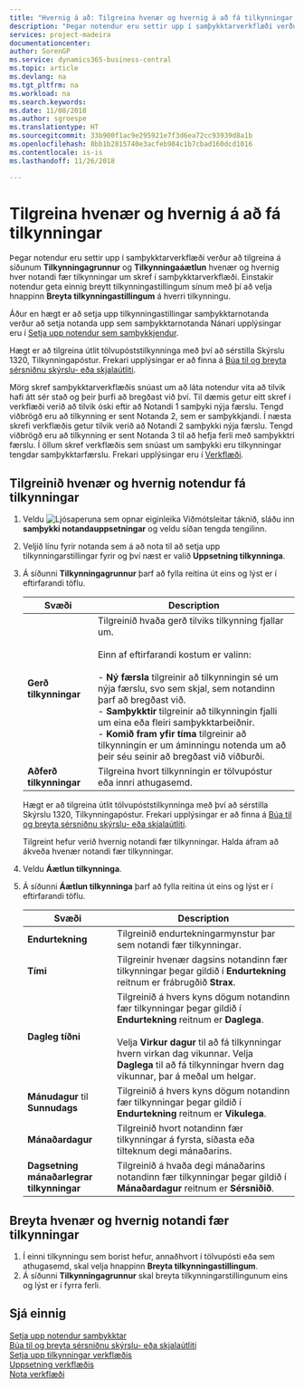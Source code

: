 ```yaml
---
title: "Hvernig á að: Tilgreina hvenær og hvernig á að fá tilkynningar | Microsoft Docs"
description: "Þegar notendur eru settir upp í samþykktarverkflæði verður að tilgreina á síðunum Tilkynningagrunnur og Tilkynningaáætlun hvenær og hvernig hver notandi fær tilkynningar um skref í samþykktarverkflæði. Einstakir notendur geta einnig breytt tilkynningastillingum sínum með þí að velja hnappinn Breyta tilkynningastillingum á hverri tilkynningu."
services: project-madeira
documentationcenter: 
author: SorenGP
ms.service: dynamics365-business-central
ms.topic: article
ms.devlang: na
ms.tgt_pltfrm: na
ms.workload: na
ms.search.keywords: 
ms.date: 11/08/2018
ms.author: sgroespe
ms.translationtype: HT
ms.sourcegitcommit: 33b900f1ac9e295921e7f3d6ea72cc93939d8a1b
ms.openlocfilehash: 8bb1b2815740e3acfeb984c1b7cbad160dcd1016
ms.contentlocale: is-is
ms.lasthandoff: 11/26/2018

---
```

# <a name="specify-when-and-how-to-receive-notifications"></a>Tilgreina hvenær og hvernig á að fá tilkynningar
Þegar notendur eru settir upp í samþykktarverkflæði verður að tilgreina á síðunum **Tilkynningagrunnur** og **Tilkynningaáætlun** hvenær og hvernig hver notandi fær tilkynningar um skref í samþykktarverkflæði. Einstakir notendur geta einnig breytt tilkynningastillingum sínum með þí að velja hnappinn **Breyta tilkynningastillingum** á hverri tilkynningu.  

 Áður en hægt er að setja upp tilkynningastillingar samþykktarnotanda verður að setja notanda upp sem samþykktarnotanda Nánari upplýsingar eru í [Setja upp notendur sem samþykkjendur](across-how-to-set-up-approval-users.md).  

 Hægt er að tilgreina útlit tölvupóststilkynninga með því að sérstilla Skýrslu 1320, Tilkynningapóstur. Frekari upplýsingar er að finna á [Búa til og breyta sérsniðnu skýrslu- eða skjalaútliti](ui-how-create-custom-report-layout.md).  

 Mörg skref samþykktarverkflæðis snúast um að láta notendur vita að tilvik hafi átt sér stað og þeir þurfi að bregðast við því. Til dæmis getur eitt skref í verkflæði verið að tilvik óski eftir að Notandi 1 samþyki nýja færslu. Tengd viðbrögð eru að tilkynning er sent Notanda 2, sem er samþykkjandi. Í næsta skrefi verkflæðis getur tilvik verið að Notandi 2 samþykki nýja færslu. Tengd viðbrögð eru að tilkynning er sent Notanda 3 til að hefja ferli með samþykktri færslu. Í öllum skref verkflæðis sem snúast um samþykki eru tilkynningar tengdar samþykktarfærslu. Frekari upplýsingar eru í [Verkflæði](across-workflow.md).  

## <a name="specify-when-and-how-users-receive-notifications"></a>Tilgreinið hvenær og hvernig notendur fá tilkynningar  

1.  Veldu ![Ljósaperuna sem opnar eiginleika Viðmótsleitar](media/ui-search/search_small.png "Segðu mér hvað þú vilt gera") táknið, sláðu inn **samþykki notandauppsetningar** og veldu síðan tengda tengilinn.  
2.  Veljið línu fyrir notanda sem á að nota til að setja upp tilkynningarstillingar fyrir og því næst er valið **Uppsetning tilkynninga**.  
3.  Á síðunni **Tilkynningagrunnur** þarf að fylla reitina út eins og lýst er í eftirfarandi töflu.  

    |Svæði|Description|  
    |---------------------------------|---------------------------------------|  
    |**Gerð tilkynningar**|Tilgreinið hvaða gerð tilviks tilkynning fjallar um.<br /><br /> Einn af eftirfarandi kostum er valinn:<br /><br /> -   **Ný færsla** tilgreinir að tilkynningin sé um nýja færslu, svo sem skjal, sem notandinn þarf að bregðast við.<br />-   **Samþykktir** tilgreinir að tilkynningin fjalli um eina eða fleiri samþykktarbeiðnir.<br />-   **Komið fram yfir tíma** tilgreinir að tilkynningin er um áminningu notenda um að þeir séu seinir að bregðast við viðburði.|  
    |**Aðferð tilkynningar**|Tilgreina hvort tilkynningin er tölvupóstur eða innri athugasemd.|

    Hægt er að tilgreina útlit tölvupóststilkynninga með því að sérstilla Skýrslu 1320, Tilkynningapóstur. Frekari upplýsingar er að finna á [Búa til og breyta sérsniðnu skýrslu- eða skjalaútliti](ui-how-create-custom-report-layout.md).

    Tilgreint hefur verið hvernig notandi fær tilkynningar. Halda áfram að ákveða hvenær notandi fær tilkynningar.  

4.  Veldu **Áætlun tilkynninga**.  
5.  Á síðunni **Áætlun tilkynninga** þarf að fylla reitina út eins og lýst er í eftirfarandi töflu.  

    |Svæði|Description|  
    |---------------------------------|---------------------------------------|  
    |**Endurtekning**|Tilgreinið endurtekningarmynstur þar sem notandi fær tilkynningar.|  
    |**Tími**|Tilgreinir hvenær dagsins notandinn fær tilkynningar þegar gildið í **Endurtekning** reitnum er frábrugðið **Strax**.|  
    |**Dagleg tíðni**|Tilgreinið á hvers kyns dögum notandinn fær tilkynningar þegar gildið í **Endurtekning** reitnum er **Daglega**.<br /><br /> Velja **Virkur dagur** til að fá tilkynningar hvern virkan dag vikunnar. Velja **Daglega** til að fá tilkynningar hvern dag vikunnar, þar á meðal um helgar.|  
    |**Mánudagur** til **Sunnudags**|Tilgreinið á hvers kyns dögum notandinn fær tilkynningar þegar gildið í **Endurtekning** reitnum er **Vikulega**.|  
    |**Mánaðardagur**|Tilgreinið hvort notandinn fær tilkynningar á fyrsta, síðasta eða tilteknum degi mánaðarins.|  
    |**Dagsetning mánaðarlegrar tilkynningar**|Tilgreinið á hvaða degi mánaðarins notandinn fær tilkynningar þegar gildið í **Mánaðardagur** reitnum er **Sérsniðið**.|  

## <a name="change-when-and-how-you-receive-notifications"></a>Breyta hvenær og hvernig notandi fær tilkynningar  
1.  Í einni tilkynningu sem borist hefur, annaðhvort í tölvupósti eða sem athugasemd, skal velja hnappinn **Breyta tilkynningastillingum**.  
2.  Á síðunni **Tilkynningagrunnur** skal breyta tilkynningarstillingunum eins og lýst er í fyrra ferli.  

## <a name="see-also"></a>Sjá einnig  
 [Setja upp notendur samþykktar](across-how-to-set-up-approval-users.md)   
 [Búa til og breyta sérsniðnu skýrslu- eða skjalaútliti](ui-how-create-custom-report-layout.md)   
 [Setja upp tilkynningar verkflæðis](across-setting-up-workflow-notifications.md)   
 [Uppsetning verkflæðis](across-set-up-workflows.md)   
 [Nota verkflæði](across-use-workflows.md)

